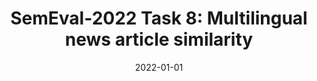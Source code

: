 ---
title: "SemEval-2022 Task 8: Multilingual news article similarity"
collection: publications
date: 2022-01-01
year: 2022
venue: 'International Workshop on Semantic Evaluation (NAACL)'
paperurl: 'https://aclanthology.org/2022.semeval-1.155/'
resourceurl: 'https://zenodo.org/record/6507872'
resourceslug: data
authors: 'Xi Chen, A. Zeynali, C.Q. Camargo, F. Flöck, D. Gaffey, P.A. Grabowicz, S. Hale, D. Jurgens, and M. Samory'
---